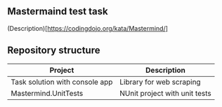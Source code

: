 ## Mastermaind test task

(Description)[https://codingdojo.org/kata/Mastermind/]
 
## Repository structure

| Project                                   | Description                                                                       |
|-------------------------------------------|-----------------------------------------------------------------------------------|
| Task solution with console app            | Library for web scraping                                                          |
| Mastermind.UnitTests                      | NUnit project with unit tests                                                     |